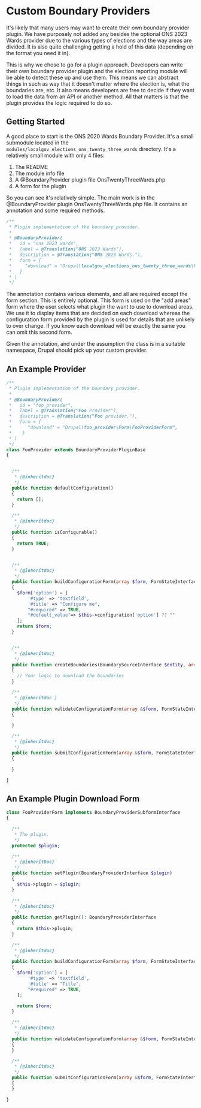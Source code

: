 # Custom Boundary Providers

It's likely that many users may want to create their own boundary provider plugin. We have purposely not added any
besides the optional ONS 2023 Wards provider due to the various types of elections and the way areas are divided. It
is also quite challenging getting a hold of this data (depending on the format you need it in).

This is why we chose to go for a plugin approach. Developers can write their own boundary provider plugin and the
election reporting module will be able to detect these up and use them. This means we can abstract things in such as way
that it doesn't matter where the election is, what the boundaries are, etc. It also means developers are free to decide
if they want to load the data from an API or another method. All that matters is that the plugin provides the logic
required to do so.

## Getting Started

A good place to start is the ONS 2020 Wards Boundary Provider. It's a small submodule located in the
`modules/localgov_elections_ons_twenty_three_wards` directory. It's a relatively small module with only 4 files:

1. The README
2. The module info file
3. A @BoundaryProvider plugin file OnsTwentyThreeWards.php
4. A form for the plugin

So you can see it's relatively simple. The main work is in the @BoundaryProvider plugin OnsTwentyThreeWards.php file. It
contains an annotation and some required methods.

```php
/**
 * Plugin implementation of the boundary_provider.
 *
 * @BoundaryProvider(
 *   id = "ons_2023_wards",
 *   label = @Translation("ONS 2023 Wards"),
 *   description = @Translation("ONS 2023 Wards."),
 *   form = {
 *     "download" = "Drupal\localgov_elections_ons_twenty_three_wards\Form\OnsTwentyThreeWardsDownloadForm",
 *   }
 * )
 */
```

The annotation contains various elements, and all are required except the form section. This is entirely optional. This
form is used on the "add areas" form where the user selects what plugin the want to use to download areas. We use
it to display items that are decided on each download whereas the configuration form provided by the plugin is used for
details that are unlikely to over change. If you know each download will be exactly the same you can omit this second
form.

Given the annotation, and under the assumption the class is in a suitable namespace, Drupal should pick up your custom
provider.

## An Example Provider

```php
/**
 * Plugin implementation of the boundary_provider.
 *
 * @BoundaryProvider(
 *   id = "foo_provider",
 *   label = @Translation("Foo Provider"),
 *   description = @Translation("Foo provider."),
 *   form = {
 *      "download" = "Drupal\foo_provider\Form\FooProviderForm",
 *    }
 * )
 */
class FooProvider extends BoundaryProviderPluginBase
{


  /**
   * {@inheritdoc}
   */
  public function defaultConfiguration()
  {
    return [];
  }

  /**
   * {@inheritdoc}
   */
  public function isConfigurable()
  {
    return TRUE;
  }


  /**
   * {@inheritdoc}
   */
  public function buildConfigurationForm(array $form, FormStateInterface $form_state)
  {
    $form['option'] = [
        '#type' => 'textfield',
        '#title' => "Configure me",
        "#required" => TRUE,
        "#default_value"=> $this->configuration['option'] ?? ""
    ];
    return $form;
  }


  /**
   * {@inheritdoc}
   */
  public function createBoundaries(BoundarySourceInterface $entity, array $form_values)
  {
    // Your logic to download the boundaries
  }

  /**
   * {@inheritdoc }
   */
  public function validateConfigurationForm(array &$form, FormStateInterface $form_state)
  {

  }

  /**
   * {@inheritdoc}
   */
  public function submitConfigurationForm(array &$form, FormStateInterface $form_state)
  {

  }

}
```

## An Example Plugin Download Form

```php
class FooProviderForm implements BoundaryProviderSubformInterface
{

  /**
   * The plugin.
   */
  protected $plugin;

  /**
   * {@inheritDoc}
   */
  public function setPlugin(BoundaryProviderInterface $plugin)
  {
    $this->plugin = $plugin;
  }

  /**
   * {@inheritdoc}
   */
  public function getPlugin(): BoundaryProviderInterface
  {
    return $this->plugin;
  }

  /**
   * {@inheritdoc}
   */
  public function buildConfigurationForm(array $form, FormStateInterface $form_state)
  {
    $form['option'] = [
        '#type' => 'textfield',
        '#title' => "Title",
        "#required" => TRUE,
    ];

    return $form;
  }

  /**
   * {@inheritdoc}
   */
  public function validateConfigurationForm(array &$form, FormStateInterface $form_state)
  {
  }

  /**
   * {@inheritdoc}
   */
  public function submitConfigurationForm(array &$form, FormStateInterface $form_state)
  {
  }

}
```

